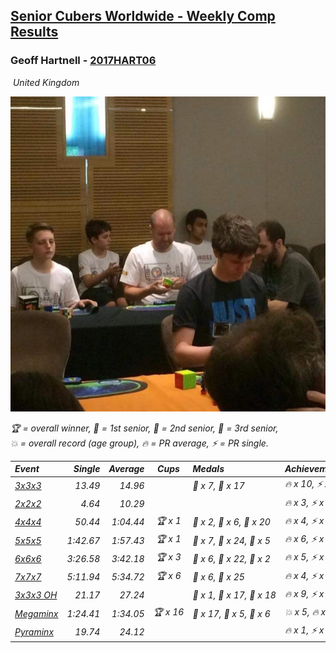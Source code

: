 <style>table {white-space: nowrap;}</style>
<link rel="stylesheet" type="text/css" href="/scw-comp/css/flags.css" />

## [Senior Cubers Worldwide - Weekly Comp Results](/scw-comp/results/)
### Geoff Hartnell - [2017HART06](https://www.worldcubeassociation.org/persons/2017HART06)

<i class="flag flag-GB" />&nbsp;United Kingdom

![Geoff Hartnell](1614452896.jpg)

<span style="white-space: nowrap;">🏆 = overall winner</span>, <span style="white-space: nowrap;">🥇 = 1st senior</span>, <span style="white-space: nowrap;">🥈 = 2nd senior</span>, <span style="white-space: nowrap;">🥉 = 3rd senior</span>, <span style="white-space: nowrap;">💥 = overall record (age group)</span>, <span style="white-space: nowrap;">🔥 = PR average</span>, <span style="white-space: nowrap;">⚡ = PR single</span>.

| Event | Single | Average | Cups | Medals | Achievements|
| :-- | --: | --: | :--: | :-- | :-- |
| [3x3x3](333.md) | 13.49 | 14.96 |  | 🥈 x 7, 🥉 x 17 | 🔥 x 10, ⚡ x 6 |
| [2x2x2](222.md) | 4.64 | 10.29 |  |  | 🔥 x 3, ⚡ x 2 |
| [4x4x4](444.md) | 50.44 | 1:04.44 | 🏆 x 1 | 🥇 x 2, 🥈 x 6, 🥉 x 20 | 🔥 x 4, ⚡ x 8 |
| [5x5x5](555.md) | 1:42.67 | 1:57.43 | 🏆 x 1 | 🥇 x 7, 🥈 x 24, 🥉 x 5 | 🔥 x 6, ⚡ x 4 |
| [6x6x6](666.md) | 3:26.58 | 3:42.18 | 🏆 x 3 | 🥇 x 6, 🥈 x 22, 🥉 x 2 | 🔥 x 5, ⚡ x 4 |
| [7x7x7](777.md) | 5:11.94 | 5:34.72 | 🏆 x 6 | 🥇 x 6, 🥈 x 25 | 🔥 x 4, ⚡ x 5 |
| [3x3x3 OH](333oh.md) | 21.17 | 27.24 |  | 🥇 x 1, 🥈 x 17, 🥉 x 18 | 🔥 x 9, ⚡ x 6 |
| [Megaminx](minx.md) | 1:24.41 | 1:34.05 | 🏆 x 16 | 🥇 x 17, 🥈 x 5, 🥉 x 6 | 💥 x 5, 🔥 x 4, ⚡ x 6 |
| [Pyraminx](pyram.md) | 19.74 | 24.12 |  |  | 🔥 x 1, ⚡ x 1 |

<!-- Global site tag (gtag.js) - Google Analytics -->
<script async src="https://www.googletagmanager.com/gtag/js?id=UA-86348435-3"></script>
<script>window.dataLayer = window.dataLayer || []; function gtag() {dataLayer.push(arguments);} gtag('js', new Date()); gtag('config', 'UA-86348435-3');</script>
